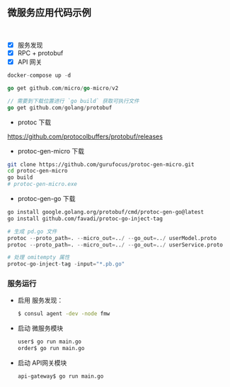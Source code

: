 ## 微服务应用代码示例

<br>

- [x] 服务发现
- [x] RPC + protobuf
- [x] API 网关

```s
docker-compose up -d
```

```go
go get github.com/micro/go-micro/v2

// 需要到下载位置进行 `go build` 获取可执行文件
go get github.com/golang/protobuf
```

+ protoc 下载

https://github.com/protocolbuffers/protobuf/releases


+ protoc-gen-micro 下载

```sh
git clone https://github.com/gurufocus/protoc-gen-micro.git
cd protoc-gen-micro
go build
# protoc-gen-micro.exe
```

+ protoc-gen-go 下载

```sh
go install google.golang.org/protobuf/cmd/protoc-gen-go@latest
go install github.com/favadi/protoc-go-inject-tag
```

```s
# 生成 pd.go 文件
protoc --proto_path=. --micro_out=../ --go_out=../ userModel.proto
protoc --proto_path=. --micro_out=../ --go_out=../ userService.proto

# 处理 omitempty 属性
protoc-go-inject-tag -input="*.pb.go"
```

### 服务运行

+ 启用 服务发现：

    ```sh
    $ consul agent -dev -node fmw
    ```

+ 启动 微服务模块

    ```sh
    user$ go run main.go
    order$ go run main.go
    ```

+ 启动 API网关模块

    ```sh
    api-gateway$ go run main.go
    ```
